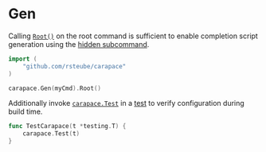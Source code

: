 # Gen

Calling [`Root()`](https://pkg.go.dev/github.com/rsteube/carapace#Carapace.Root) on the root command is sufficient to enable completion script generation using the [hidden subcommand](./gen/hiddenSubcommand.md).

```go
import (
    "github.com/rsteube/carapace"
)

carapace.Gen(myCmd).Root()
```

Additionally invoke [`carapace.Test`](https://pkg.go.dev/github.com/rsteube/carapace#Test) in a [test](https://golang.org/doc/tutorial/add-a-test) to verify configuration during build time.
```go
func TestCarapace(t *testing.T) {
    carapace.Test(t)
}
```

